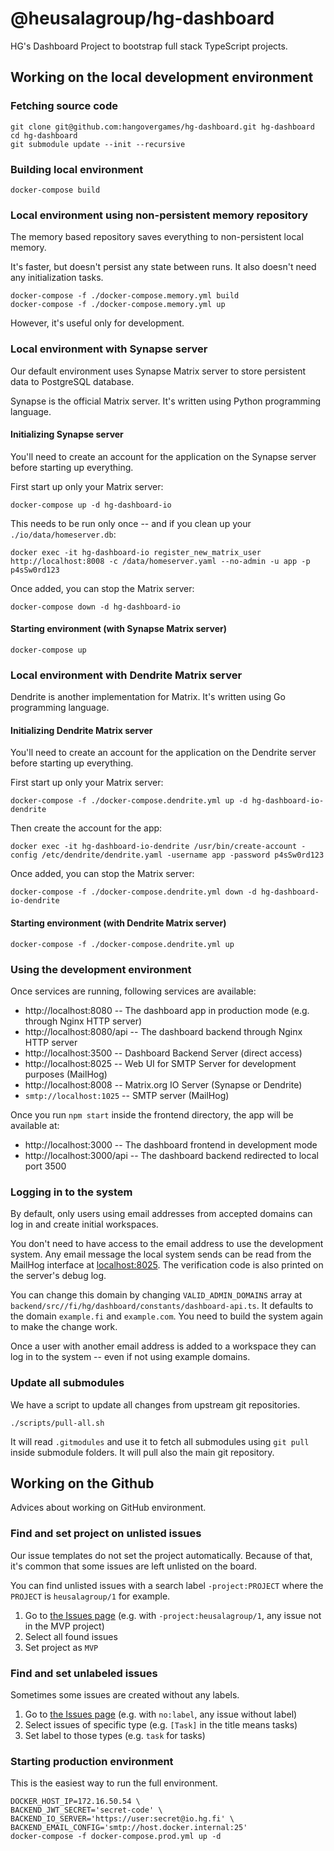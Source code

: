 # @heusalagroup/hg-dashboard

HG's Dashboard Project to bootstrap full stack TypeScript projects.

## Working on the local development environment

### Fetching source code

```shell
git clone git@github.com:hangovergames/hg-dashboard.git hg-dashboard
cd hg-dashboard
git submodule update --init --recursive
```

### Building local environment

```shell
docker-compose build
```

### Local environment using non-persistent memory repository 

The memory based repository saves everything to non-persistent local memory. 

It's faster, but doesn't persist any state between runs. It also doesn't need 
any initialization tasks.

```shell
docker-compose -f ./docker-compose.memory.yml build
docker-compose -f ./docker-compose.memory.yml up
```

However, it's useful only for development.

### Local environment with Synapse server

Our default environment uses Synapse Matrix server to store persistent data to
PostgreSQL database.

Synapse is the official Matrix server. It's written using Python programming language.

#### Initializing Synapse server

You'll need to create an account for the application on the Synapse server before 
starting up everything.

First start up only your Matrix server:

```shell
docker-compose up -d hg-dashboard-io
```

This needs to be run only once -- and if you clean up your `./io/data/homeserver.db`:

```shell
docker exec -it hg-dashboard-io register_new_matrix_user http://localhost:8008 -c /data/homeserver.yaml --no-admin -u app -p p4sSw0rd123
```

Once added, you can stop the Matrix server:

```shell
docker-compose down -d hg-dashboard-io
```

#### Starting environment (with Synapse Matrix server)

```shell
docker-compose up
```

### Local environment with Dendrite Matrix server

Dendrite is another implementation for Matrix. It's written using Go programming
language.

#### Initializing Dendrite Matrix server

You'll need to create an account for the application on the Dendrite server before
starting up everything.

First start up only your Matrix server:

```shell
docker-compose -f ./docker-compose.dendrite.yml up -d hg-dashboard-io-dendrite
```

Then create the account for the app:

```shell
docker exec -it hg-dashboard-io-dendrite /usr/bin/create-account -config /etc/dendrite/dendrite.yaml -username app -password p4sSw0rd123
```

Once added, you can stop the Matrix server:

```shell
docker-compose -f ./docker-compose.dendrite.yml down -d hg-dashboard-io-dendrite
```

#### Starting environment (with Dendrite Matrix server)

```shell
docker-compose -f ./docker-compose.dendrite.yml up
```

### Using the development environment

Once services are running, following services are available:

* http://localhost:8080     -- The dashboard app in production mode (e.g. through Nginx HTTP server)
* http://localhost:8080/api -- The dashboard backend through Nginx HTTP server
* http://localhost:3500     -- Dashboard Backend Server (direct access)
* http://localhost:8025     -- Web UI for SMTP Server for development purposes (MailHog)
* http://localhost:8008     -- Matrix.org IO Server (Synapse or Dendrite)
* `smtp://localhost:1025`   -- SMTP server (MailHog)

Once you run `npm start` inside the frontend directory, the app will be available at:

* http://localhost:3000     -- The dashboard frontend in development mode
* http://localhost:3000/api -- The dashboard backend redirected to local port 3500

### Logging in to the system

By default, only users using email addresses from accepted domains can log in and 
create initial workspaces.

You don't need to have access to the email address to use the development system.
Any email message the local system sends can be read from the MailHog interface 
at [localhost:8025](http://localhost:8025). The verification code is also printed 
on the server's debug log.

You can change this domain by changing `VALID_ADMIN_DOMAINS` array at 
`backend/src//fi/hg/dashboard/constants/dashboard-api.ts`. It defaults to the 
domain `example.fi` and `example.com`. You need to build the system again to make
the change work.

Once a user with another email address is added to a workspace they can log in 
to the system -- even if not using example domains.

### Update all submodules

We have a script to update all changes from upstream git repositories.

```shell
./scripts/pull-all.sh
```

It will read `.gitmodules` and use it to fetch all submodules using `git pull` 
inside submodule folders. It will pull also the main git repository.

## Working on the Github

Advices about working on GitHub environment.

### Find and set project on unlisted issues

Our issue templates do not set the project automatically. Because of that, it's
common that some issues are left unlisted on the board.

You can find unlisted issues with a search label `-project:PROJECT` where the `PROJECT` is `heusalagroup/1` for example.

 1. Go to [the Issues page](https://github.com/heusalagroup/hg-dashboard/issues?q=is%3Aissue+is%3Aopen+-project%3Aheusalagroup%2F1) (e.g. with `-project:heusalagroup/1`, any issue not in the MVP project)
 2. Select all found issues
 3. Set project as `MVP`

### Find and set unlabeled issues

Sometimes some issues are created without any labels.

1. Go to [the Issues page](https://github.com/heusalagroup/hg-dashboard/issues?q=is%3Aissue+is%3Aopen+no%3Alabel) (e.g. with `no:label`, any issue without label)
2. Select issues of specific type (e.g. `[Task]` in the title means tasks)
3. Set label to those types (e.g. `task` for tasks)

### Starting production environment

This is the easiest way to run the full environment.

```shell
DOCKER_HOST_IP=172.16.50.54 \
BACKEND_JWT_SECRET='secret-code' \
BACKEND_IO_SERVER='https://user:secret@io.hg.fi' \
BACKEND_EMAIL_CONFIG='smtp://host.docker.internal:25'
docker-compose -f docker-compose.prod.yml up -d
```
